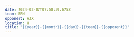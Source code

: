 ```yaml
---
date: 2024-02-07T07:58:39.675Z
team: MEN
opponent: AJX
location: H
title: "{{year}}-{{month}}-{{day}}-{{team}}-{{opponent}}"
---
```


